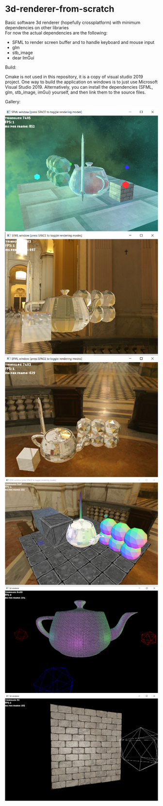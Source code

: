 # 3d-renderer-from-scratch
Basic software 3d renderer (hopefully crossplatform) with minimum dependencies on other libraries  
For now the actual dependencies are the following:  
- SFML to render screen buffer and to handle keyboard and mouse input
- glm
- stb_image
- dear ImGui

Build:

Cmake is not used in this repository, it is a copy of visual studio 2019 project. 
One way to build the application on windows is to just use Microsoft Visual Studio 2019.
Alternatively, you can install the dependencies (SFML, glm, stb_image, imGui) yourself, and then link them to the source files.

Gallery:

![alt text](img.png)
![alt text](img1.png)
![alt text](img2.png)
![alt text](img3.png)
![alt text](img4.png)
![alt text](img5.png)
